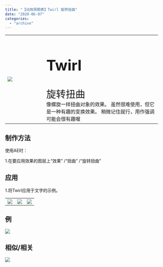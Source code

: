 ```yaml
---
title: "【动效周期表】Twirl 旋转扭曲"
date: "2020-06-07"
categories: 
  - "archive"
---
```


<table style="border-collapse: collapse; width: 100%;"><tbody class="table1"><tr><td style="width: 25.4125%;"><img src="https://mir.yuelili.com/user/AE/mg/foxcodex/Twirl.gif"></td><td style="width: 93.8898%;"><h2 style="font-size: 36pt;">Twirl</h2><div></div><span style="font-size: 24pt;">旋转扭曲</span><div></div>像螺旋一样扭曲对象的效果。 虽然很难使用，但它是一种有趣的变换效果。 稍微记住就行，用作强调可能会很有趣喔</td></tr></tbody></table>

## 制作方法

使用AE时：

1.在要应用效果的图层上“效果” /“扭曲” /“旋转扭曲”

## 应用

1.将Twirl应用于文字的示例。

<table style="border-collapse: collapse;"><tbody class="table1"><tr><td><a href="https://yuelili.com/archive/twirl/"><img src="https://mir.yuelili.com/user/AE/mg/foxcodex/Twirl.gif"></a></td><td><img class="plus" src="https://mir.yuelili.com/user/AE/mg/foxcodex/tri.png"></td><td><img src="https://mir.yuelili.com/user/AE/mg/foxcodex/Twirl-Ex001.gif"></td></tr></tbody></table>

## 例

![](https://mir.yuelili.com/user/AE/mg/foxcodex/Twirl-Ex001.gif)

## 相似/相关

[![](https://mir.yuelili.com/user/AE/mg/foxcodex/Offset.gif)](https://yuelili.com/archive/offset/)

